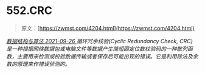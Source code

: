 <!--yml
category: 未分类
date: 0001-01-01 00:00:00
-->

# 552.CRC

> 原文：[https://zwmst.com/4204.html](https://zwmst.com/4204.html)

   [ *数据结构与算法* ](https://zwmst.com/%e6%95%b0%e6%8d%ae%e7%bb%93%e6%9e%84%e4%b8%8e%e7%ae%97%e6%b3%95)*[ <time datetime="2021-09-27T01:31:08+08:00"> 2021-09-26 </time> ](https://zwmst.com/4204.html)  循环冗余校验(Cyclic Redundancy Check, CRC)是一种根据网络数据包或电脑文件等数据产生简短固定位数校验码的一种散列函数，主要用来检测或校验数据传输或者保存后可能出现的错误。它是利用除法及余数的原理来作错误侦测的。*